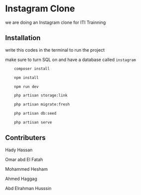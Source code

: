 
# Instagram Clone

we are doing an Instagram clone for ITI Trainning


## Installation

write this codes in the terminal to run the project 

make sure to turn SQL on and have a database called `instagram`

```bash
    composer install

    npm install

    npm run dev

    php artisan storage:link

    php artisan migrate:fresh

    php artisan db:seed

    php artisan serve

```
    
## Contributers

Hady Hassan

Omar abd El Fatah

Mohammed Hesham

Ahmed Haggag 

Abd Elrahman Husssin

